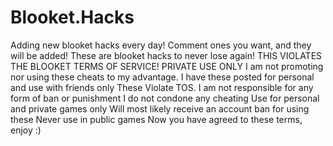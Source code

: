 # Blooket.Hacks
Adding new blooket hacks every day! Comment ones you want, and they will be added!
These are blooket hacks to never lose again! THIS VIOLATES THE BLOOKET TERMS OF SERVICE! PRIVATE USE ONLY
I am not promoting nor using these cheats to my advantage. I have these posted for personal and use with friends only
These Violate TOS. I am not responsible for any form of ban or punishment
I do not condone any cheating
Use for personal and private games only
Will most likely receive an account ban for using these
Never use in public games
Now you have agreed to these terms, enjoy :)
